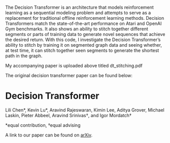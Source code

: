 The Decision Transformer is an architecture that models reinforcement learning as a sequential modeling problem and attempts to serve as a replacement for traditional offline reinforcement learning methods. Decision Transformers match the state-of-the-art performance on Atari and OpenAI Gym benchmarks. It also shows an ability to stitch together different segments or parts of training data to generate novel sequences that achieve the desired return. With this code, I investigate the Decision Transformer’s ability to stitch by training it on segmented graph data and seeing whether, at test time, it can stitch together seen segments to generate the shortest path in the graph.

My accompanying paper is uploaded above titled dt_stitching.pdf

The original decision transformer paper can be found below:

# Decision Transformer

Lili Chen\*, Kevin Lu\*, Aravind Rajeswaran, Kimin Lee, Aditya Grover, Michael Laskin, Pieter Abbeel, Aravind Srinivas†, and Igor Mordatch†

\*equal contribution, †equal advising

A link to our paper can be found on [arXiv](https://arxiv.org/abs/2106.01345).
